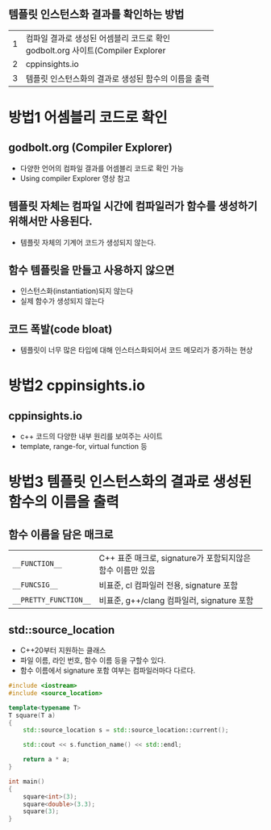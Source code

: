 <style>
r { color: Red }
o { color: Orange }
g { color: Green }
</style>

## 템플릿 인스턴스화 결과를 확인하는 방법
|||
|--|--|
|1|컴파일 결과로 생성된 어셈블리 코드로 확인<br>godbolt.org 사이트(Compiler Explorer|
|2|cppinsights.io|
|3|템플릿 인스턴스화의 결과로 생성된 함수의 이름을 출력|

# 방법1 어셈블리 코드로 확인
## godbolt.org (Compiler Explorer)
- 다양한 언어의 컴파일 결과를 어셈블리 코드로 확인 가능
- Using compiler Explorer 영상 참고

## 템플릿 자체는 컴파일 시간에 컴파일러가 함수를 생성하기 위해서만 사용된다.
- 템플릿 자체의 기계어 코드가 생성되지 않는다.

## 함수 템플릿을 만들고 사용하지 않으면
- 인스턴스화(instantiation)되지 않는다
- 실제 함수가 생성되지 않는다

## 코드 폭발(code bloat)
- 템플릿이 너무 많은 타입에 대해 인스터스화되어서 코드 메모리가 증가하는 현상

# 방법2 cppinsights.io
## cppinsights.io
- c++ 코드의 다양한 내부 원리를 보여주는 사이트
- template, range-for, virtual function 등 

# 방법3 템플릿 인스턴스화의 결과로 생성된 함수의 이름을 출력
## 함수 이름을 담은 매크로
|||
|--|--|
|`__FUNCTION__`|C++ 표준 매크로, signature가 포함되지않은 함수 이름만 있음|
|`__FUNCSIG__`|비표준, cl 컴파일러 전용, signature 포함|
|`__PRETTY_FUNCTION__`|비표준, g++/clang 컴파일러, signature 포함|

## std::source_location
- C++20부터 지원하는 클래스
- 파일 이름, 라인 번호, 함수 이름 등을 구할수 있다.
- 함수 이름에서 signature 포함 여부는 컴파일러마다 다르다.

```c++
#include <iostream>
#include <source_location>

template<typename T> 
T square(T a)
{
	std::source_location s = std::source_location::current();

	std::cout << s.function_name() << std::endl;

	return a * a;
}

int main()
{
	square<int>(3);	
	square<double>(3.3);
	square(3);
}
```



